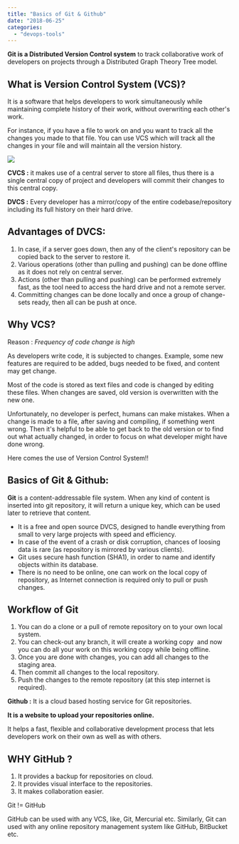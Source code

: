 ```yaml
---
title: "Basics of Git & Github"
date: "2018-06-25"
categories: 
  - "devops-tools"
---
```


**Git is a Distributed Version Control system** to track collaborative work of developers on projects through a Distributed Graph Theory Tree model.

## **What is Version Control System (VCS)?**

It is a software that helps developers to work simultaneously while maintaining complete history of their work, without overwriting each other's work.

For instance, if you have a file to work on and you want to track all the changes you made to that file. You can use VCS which will track all the changes in your file and will maintain all the version history.

![](https://devops4solutions.com/wp-content/uploads/2018/06/Untitled5-300x109.png)

**CVCS :** it makes use of a central server to store all files, thus there is a single central copy of project and developers will commit their changes to this central copy.

**DVCS :** Every developer has a mirror/copy of the entire codebase/repository including its full history on their hard drive.

## **Advantages of DVCS:**

1. In case, if a server goes down, then any of the client's repository can be copied back to the server to restore it.
2. Various operations (other than pulling and pushing) can be done offline as it does not rely on central server.
3. Actions (other than pulling and pushing) can be performed extremely fast, as the tool need to access the hard drive and not a remote server.
4. Committing changes can be done locally and once a group of change-sets ready, then all can be push at once.

## **Why VCS?**

Reason : _Frequency of code change is high_

As developers write code, it is subjected to changes. Example, some new features are required to be added, bugs needed to be fixed, and content may get change.

Most of the code is stored as text files and code is changed by editing these files. When changes are saved, old version is overwritten with the new one.

Unfortunately, no developer is perfect, humans can make mistakes. When a change is made to a file, after saving and compiling, if something went wrong. Then it's helpful to be able to get back to the old version or to find out what actually changed, in order to focus on what developer might have done wrong.

Here comes the use of Version Control System!!

## Basics of Git & Github:

**Git** is a content-addressable file system. When any kind of content is inserted into git repository, it will return a unique key, which can be used later to retrieve that content.

- It is a free and open source DVCS, designed to handle everything from small to very large projects with speed and efficiency.
- In case of the event of a crash or disk corruption, chances of loosing data is rare (as repository is mirrored by various clients).
- Git uses secure hash function (SHA1), in order to name and identify objects within its database.
- There is no need to be online, one can work on the local copy of repository, as Internet connection is required only to pull or push changes.

## **Workflow of Git**

1. You can do a clone or a pull of remote repository on to your own local system.
2. You can check-out any branch, it will create a working copy  and now you can do all your work on this working copy while being offline.
3. Once you are done with changes, you can add all changes to the staging area.
4. Then commit all changes to the local repository.
5. Push the changes to the remote repository (at this step internet is required).

**Github :** It is a cloud based hosting service for Git repositories.

**It is a website to upload your repositories online.**

It helps a fast, flexible and collaborative development process that lets developers work on their own as well as with others.

## **WHY GitHub ?**

1. It provides a backup for repositories on cloud.
2. It provides visual interface to the repositories.
3. It makes collaboration easier.

Git != GitHub

GitHub can be used with any VCS, like, Git, Mercurial etc. Similarly, Git can used with any online repository management system like GitHub, BitBucket etc.
